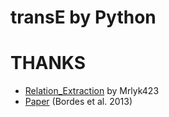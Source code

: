 transE by Python
======
THANKS
======
* [Relation_Extraction](https://github.com/mrlyk423/relation_extraction) by Mrlyk423
* [Paper](https://www.utc.fr/~bordesan/dokuwiki/_media/en/transe_nips13.pdf) (Bordes et al. 2013)
